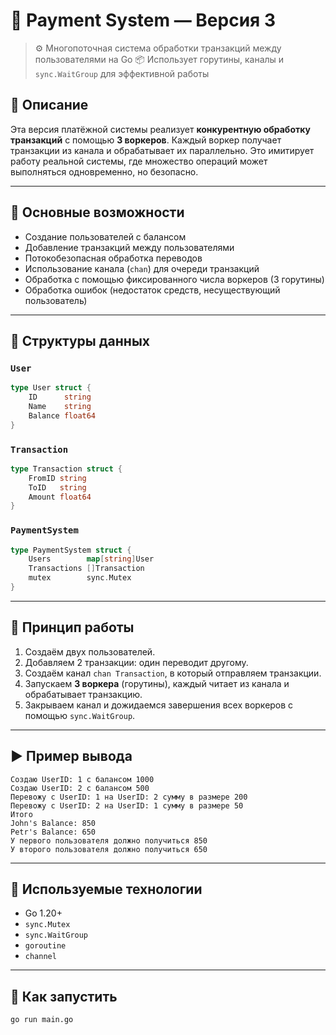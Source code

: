 # 💸 Payment System — Версия 3

> ⚙️ Многопоточная система обработки транзакций между пользователями на Go
> 📦 Использует горутины, каналы и `sync.WaitGroup` для эффективной работы

## 📌 Описание

Эта версия платёжной системы реализует **конкурентную обработку транзакций** с помощью **3 воркеров**.
Каждый воркер получает транзакции из канала и обрабатывает их параллельно. Это имитирует работу реальной системы, где множество операций может выполняться одновременно, но безопасно.

---

## 🧠 Основные возможности

* Создание пользователей с балансом
* Добавление транзакций между пользователями
* Потокобезопасная обработка переводов
* Использование канала (`chan`) для очереди транзакций
* Обработка с помощью фиксированного числа воркеров (3 горутины)
* Обработка ошибок (недостаток средств, несуществующий пользователь)

---

## 🧱 Структуры данных

### `User`

```go
type User struct {
	ID      string
	Name    string
	Balance float64
}
```

### `Transaction`

```go
type Transaction struct {
	FromID string
	ToID   string
	Amount float64
}
```

### `PaymentSystem`

```go
type PaymentSystem struct {
	Users        map[string]User
	Transactions []Transaction
	mutex        sync.Mutex
}
```

---

## 🔁 Принцип работы

1. Создаём двух пользователей.
2. Добавляем 2 транзакции: один переводит другому.
3. Создаём канал `chan Transaction`, в который отправляем транзакции.
4. Запускаем **3 воркера** (горутины), каждый читает из канала и обрабатывает транзакцию.
5. Закрываем канал и дожидаемся завершения всех воркеров с помощью `sync.WaitGroup`.

---

## ▶️ Пример вывода

```
Создаю UserID: 1 с балансом 1000
Создаю UserID: 2 с балансом 500
Перевожу с UserID: 1 на UserID: 2 сумму в размере 200
Перевожу с UserID: 2 на UserID: 1 сумму в размере 50
Итого
John's Balance: 850
Petr's Balance: 650
У первого пользователя должно получиться 850
У второго пользователя должно получиться 650
```

---

## 📌 Используемые технологии

* Go 1.20+
* `sync.Mutex`
* `sync.WaitGroup`
* `goroutine`
* `channel`

---

## 🚀 Как запустить

```bash
go run main.go
```
